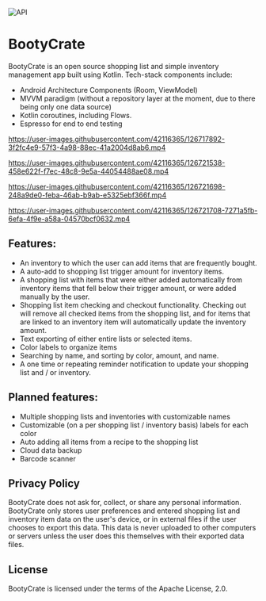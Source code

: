 ![API](https://badgen.net/badge/API/21+/green)
# BootyCrate

BootyCrate is an open source shopping list and simple inventory management app built using Kotlin.
Tech-stack components include:
- Android Architecture Components (Room, ViewModel)
- MVVM paradigm (without a repository layer at the moment, due to there being only one data source)
- Kotlin coroutines, including Flows.
- Espresso for end to end testing
    
https://user-images.githubusercontent.com/42116365/126717892-3f2fc4e9-57f3-4a98-88ec-41a2004d8ab6.mp4

https://user-images.githubusercontent.com/42116365/126721538-458e622f-f7ec-48c8-9e5a-44054488ae08.mp4

https://user-images.githubusercontent.com/42116365/126721698-248a9de0-feba-46ab-b9ab-e5325ebf366f.mp4

https://user-images.githubusercontent.com/42116365/126721708-7271a5fb-6efa-4f9e-a58a-04570bcf0632.mp4


## Features:
- An inventory to which the user can add items that are frequently bought.
- A auto-add to shopping list trigger amount for inventory items.
- A shopping list with items that were either added automatically from inventory
  items that fell below their trigger amount, or were added manually by the user.
- Shopping list item checking and checkout functionality. Checking out will remove
  all checked items from the shopping list, and for items that are linked to an
  inventory item will automatically update the inventory amount.
- Text exporting of either entire lists or selected items.
- Color labels to organize items
- Searching by name, and sorting by color, amount, and name.
- A one time or repeating reminder notification to update your shopping list and / or inventory.

## Planned features:
- Multiple shopping lists and inventories with customizable names
- Customizable (on a per shopping list / inventory basis) labels for each color 
- Auto adding all items from a recipe to the shopping list
- Cloud data backup
- Barcode scanner


## Privacy Policy
BootyCrate does not ask for, collect, or share any personal information. BootyCrate only stores
user preferences and entered shopping list and inventory item data on the user's device, or in
external files if the user chooses to export this data. This data is never uploaded to other
computers or servers unless the user does this themselves with their exported data files.

## License
BootyCrate is licensed under the terms of the Apache License, 2.0.
